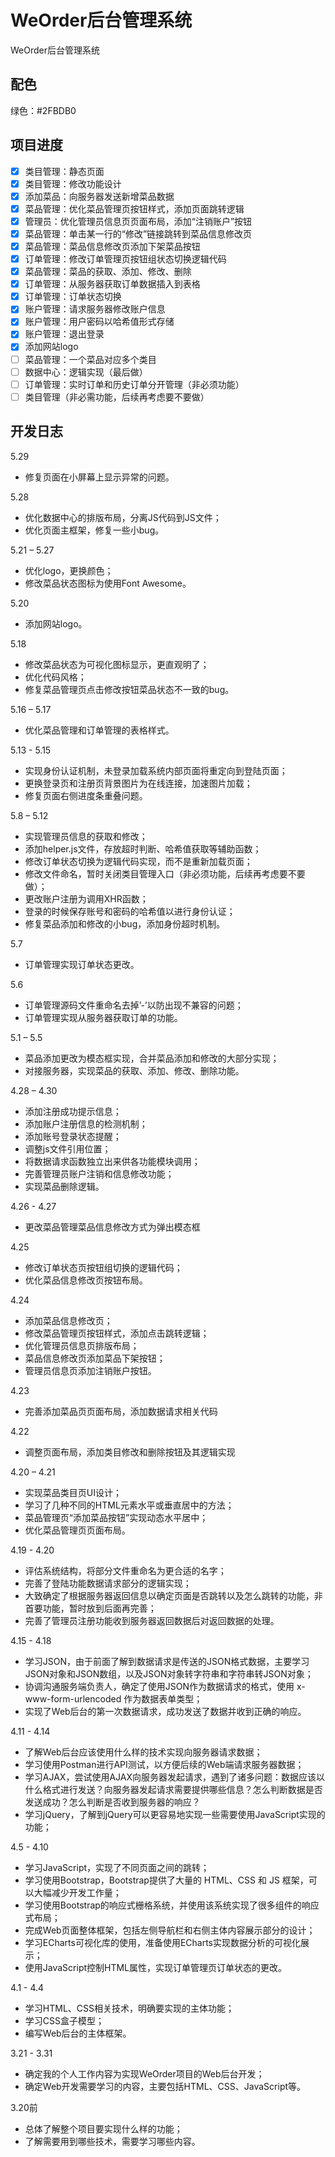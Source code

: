 # WeOrder后台管理系统

WeOrder后台管理系统

## 配色

绿色：#2FBDB0

## 项目进度

- [x] 类目管理：静态页面
- [x] 类目管理：修改功能设计
- [x] 添加菜品：向服务器发送新增菜品数据
- [x] 菜品管理：优化菜品管理页按钮样式，添加页面跳转逻辑
- [x] 管理员：优化管理员信息页页面布局，添加“注销账户”按钮
- [x] 菜品管理：单击某一行的“修改”链接跳转到菜品信息修改页
- [x] 菜品管理：菜品信息修改页添加下架菜品按钮
- [x] 订单管理：修改订单管理页按钮组状态切换逻辑代码
- [x] 菜品管理：菜品的获取、添加、修改、删除
- [x] 订单管理：从服务器获取订单数据插入到表格
- [x] 订单管理：订单状态切换
- [x] 账户管理：请求服务器修改账户信息
- [x] 账户管理：用户密码以哈希值形式存储
- [x] 账户管理：退出登录
- [x] 添加网站logo
- [ ] 菜品管理：一个菜品对应多个类目
- [ ] 数据中心：逻辑实现（最后做）
- [ ] 订单管理：实时订单和历史订单分开管理（非必须功能）
- [ ] 类目管理（非必需功能，后续再考虑要不要做）

## 开发日志

5.29

- 修复页面在小屏幕上显示异常的问题。

5.28

- 优化数据中心的排版布局，分离JS代码到JS文件；
- 优化页面主框架，修复一些小bug。

5.21 – 5.27

- 优化logo，更换颜色；
- 修改菜品状态图标为使用Font Awesome。

5.20

- 添加网站logo。

5.18

- 修改菜品状态为可视化图标显示，更直观明了；
- 优化代码风格；
- 修复菜品管理页点击修改按钮菜品状态不一致的bug。

5.16 – 5.17

- 优化菜品管理和订单管理的表格样式。

5.13 - 5.15

- 实现身份认证机制，未登录加载系统内部页面将重定向到登陆页面；
- 更换登录页和注册页背景图片为在线连接，加速图片加载；
- 修复页面右侧进度条重叠问题。

5.8 – 5.12

- 实现管理员信息的获取和修改；
- 添加helper.js文件，存放超时判断、哈希值获取等辅助函数；
- 修改订单状态切换为逻辑代码实现，而不是重新加载页面；
- 修改文件命名，暂时关闭类目管理入口（非必须功能，后续再考虑要不要做）；
- 更改账户注册为调用XHR函数；
- 登录的时候保存账号和密码的哈希值以进行身份认证；
- 修复菜品添加和修改的小bug，添加身份超时机制。

5.7

- 订单管理实现订单状态更改。

5.6

- 订单管理源码文件重命名去掉’-’以防出现不兼容的问题；
- 订单管理实现从服务器获取订单的功能。

5.1 – 5.5

- 菜品添加更改为模态框实现，合并菜品添加和修改的大部分实现；
- 对接服务器，实现菜品的获取、添加、修改、删除功能。

4.28 – 4.30

- 添加注册成功提示信息；
- 添加账户注册信息的检测机制；
- 添加账号登录状态提醒；
- 调整js文件引用位置；
- 将数据请求函数独立出来供各功能模块调用；
- 完善管理员账户注销和信息修改功能；
- 实现菜品删除逻辑。

4.26 - 4.27

- 更改菜品管理菜品信息修改方式为弹出模态框

4.25

- 修改订单状态页按钮组切换的逻辑代码；
- 优化菜品信息修改页按钮布局。

4.24

- 添加菜品信息修改页；
- 修改菜品管理页按钮样式，添加点击跳转逻辑；
- 优化管理员信息页排版布局；
- 菜品信息修改页添加菜品下架按钮；
- 管理员信息页添加注销账户按钮。

4.23

- 完善添加菜品页页面布局，添加数据请求相关代码

4.22

- 调整页面布局，添加类目修改和删除按钮及其逻辑实现

4.20 – 4.21

- 实现菜品类目页UI设计；
- 学习了几种不同的HTML元素水平或垂直居中的方法；
- 菜品管理页“添加菜品按钮”实现动态水平居中；
- 优化菜品管理页页面布局。

4.19 - 4.20

- 评估系统结构，将部分文件重命名为更合适的名字；
- 完善了登陆功能数据请求部分的逻辑实现；
- 大致确定了根据服务器返回信息以确定页面是否跳转以及怎么跳转的功能，非首要功能，暂时放到后面再完善；
- 完善了管理员注册功能收到服务器返回数据后对返回数据的处理。

4.15 - 4.18

- 学习JSON，由于前面了解到数据请求是传送的JSON格式数据，主要学习JSON对象和JSON数组，以及JSON对象转字符串和字符串转JSON对象；
- 协调沟通服务端负责人，确定了使用JSON作为数据请求的格式，使用 x-www-form-urlencoded 作为数据表单类型；
- 实现了Web后台的第一次数据请求，成功发送了数据并收到正确的响应。

4.11 - 4.14

- 了解Web后台应该使用什么样的技术实现向服务器请求数据；
- 学习使用Postman进行API测试，以方便后续的Web端请求服务器数据；
- 学习AJAX，尝试使用AJAX向服务器发起请求，遇到了诸多问题：数据应该以什么格式进行发送？向服务器发起请求需要提供哪些信息？怎么判断数据是否发送成功？怎么判断是否收到服务器的响应？
- 学习jQuery，了解到jQuery可以更容易地实现一些需要使用JavaScript实现的功能；

4.5 - 4.10

- 学习JavaScript，实现了不同页面之间的跳转；
- 学习使用Bootstrap，Bootstrap提供了大量的 HTML、CSS 和 JS 框架，可以大幅减少开发工作量；
- 学习使用Bootstrap的响应式栅格系统，并使用该系统实现了很多组件的响应式布局；
- 完成Web页面整体框架，包括左侧导航栏和右侧主体内容展示部分的设计；
- 学习ECharts可视化库的使用，准备使用ECharts实现数据分析的可视化展示；
- 使用JavaScript控制HTML属性，实现订单管理页订单状态的更改。

4.1 - 4.4

- 学习HTML、CSS相关技术，明确要实现的主体功能；
- 学习CSS盒子模型；
- 编写Web后台的主体框架。

3.21 - 3.31

- 确定我的个人工作内容为实现WeOrder项目的Web后台开发；
- 确定Web开发需要学习的内容，主要包括HTML、CSS、JavaScript等。

3.20前

- 总体了解整个项目要实现什么样的功能；
- 了解需要用到哪些技术，需要学习哪些内容。